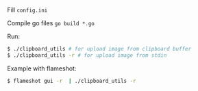 Fill `config.ini`

Compile go files `go build *.go`

Run:

```bash
$ ./clipboard_utils # for upload image from clipboard buffer
$ ./clipboard_utils -r # for upload image from stdin
```

Example with flameshot:

```bash
$ flameshot gui -r  | ./clipboard_utils -r
```